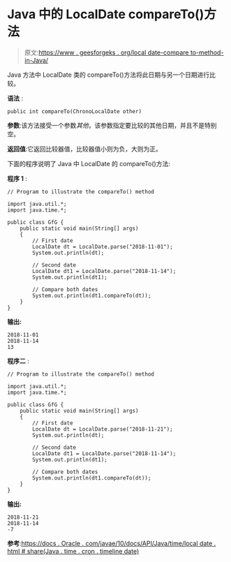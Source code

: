 # Java 中的 LocalDate compareTo()方法

> 原文:[https://www . geesforgeks . org/local date-compare to-method-in-Java/](https://www.geeksforgeeks.org/localdate-compareto-method-in-java/)

Java 方法中 LocalDate 类的 compareTo()方法将此日期与另一个日期进行比较。

**语法** :

```
public int compareTo(ChronoLocalDate other)

```

**参数**:该方法接受一个参数*其他*，该参数指定要比较的其他日期，并且不是特别空。

**返回值**:它返回比较器值，比较器值小则为负，大则为正。

下面的程序说明了 Java 中 LocalDate 的 compareTo()方法:

**程序 1** :

```
// Program to illustrate the compareTo() method

import java.util.*;
import java.time.*;

public class GfG {
    public static void main(String[] args)
    {
        // First date
        LocalDate dt = LocalDate.parse("2018-11-01");
        System.out.println(dt);

        // Second date
        LocalDate dt1 = LocalDate.parse("2018-11-14");
        System.out.println(dt1);

        // Compare both dates
        System.out.println(dt1.compareTo(dt));
    }
}
```

**输出:**

```
2018-11-01
2018-11-14
13

```

**程序二** :

```
// Program to illustrate the compareTo() method

import java.util.*;
import java.time.*;

public class GfG {
    public static void main(String[] args)
    {
        // First date
        LocalDate dt = LocalDate.parse("2018-11-21");
        System.out.println(dt);

        // Second date
        LocalDate dt1 = LocalDate.parse("2018-11-14");
        System.out.println(dt1);

        // Compare both dates
        System.out.println(dt1.compareTo(dt));
    }
}
```

**输出:**

```
2018-11-21
2018-11-14
-7

```

**参考**:[https://docs . Oracle . com/javae/10/docs/API/Java/time/local date . html # share(Java . time . cron . timeline date)](https://docs.oracle.com/javase/10/docs/api/java/time/LocalDate.html#compareTo(java.time.chrono.ChronoLocalDate))